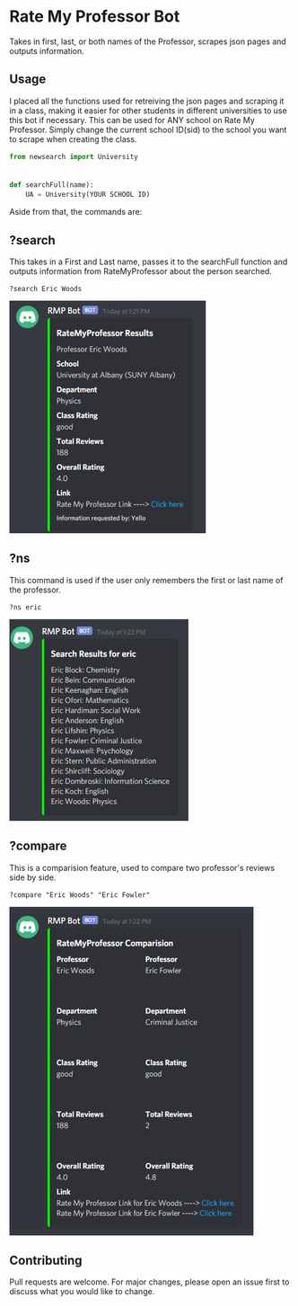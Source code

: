 # Rate My Professor Bot
 Takes in first, last, or both names of the Professor, scrapes json pages and outputs information.

## Usage
I placed all the functions used for retreiving the json pages and scraping it in a class, making it easier for other students in different universities to use this bot if necessary.  This can be used for ANY school on Rate My Professor. Simply change the current school ID(sid) to the school you want to scrape when creating the class. 
```python
from newsearch import University


def searchFull(name):
    UA = University(YOUR SCHOOL ID)
```
Aside from that, the commands are:
## ?search
This takes in a First and Last name, passes it to the searchFull function and outputs information from RateMyProfessor about the person searched. 
```
?search Eric Woods
```
![out for ?search](https://github.com/Mcheung7272/Rate-My-Professor-Bot/blob/master/exOutputRMP.png?raw=true "?search Output")

## ?ns
This command is used if the user only remembers the first or last name of the professor. 
```
?ns eric
```
![out for ?ns](https://github.com/Mcheung7272/Rate-My-Professor-Bot/blob/master/exOutputRMPns.png?raw=true "?ns Output")

## ?compare
This is a comparision feature, used to compare two professor's reviews side by side.
```
?compare "Eric Woods" "Eric Fowler"
```
![out for ?ns](https://github.com/Mcheung7272/Rate-My-Professor-Bot/blob/master/exOutputRMPcompare.png?raw=true "?ns Output")

## Contributing
Pull requests are welcome. For major changes, please open an issue first to discuss what you would like to change.
